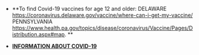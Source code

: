 [comment]: <> (Enter text below to display a message on all pages of the FSP website)
- **To find Covid-19 vaccines for age 12 and older: DELAWARE https://coronavirus.delaware.gov/vaccine/where-can-i-get-my-vaccine/    PENNSYLVANIA  https://www.health.pa.gov/topics/disease/coronavirus/Vaccine/Pages/Distribution.aspx#map. **

- **[INFORMATION ABOUT COVID-19](info-covid-19.html)**
